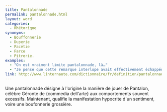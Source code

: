 ```yaml
---
title: Pantalonnade
permalink: pantalonnade.html
layout: word
categories:
  - Rhétorique
synonyms:
  - Bouffonnerie
  - Duperie
  - Facétie
  - Farce
  - Pitrerie.
examples:
  - "On est vraiment limite pantalonnade, là…"
  - "Je pense que cette remarque interlope avait effectivement échappéde ma bouche devant une assistance en liesse,toujours en proie à quelque boutade amphibologique.Mais, ce n'est pas à vous que je vais l'apprendre,\"verba volant, scripta manent\"… Etant donné le contexte socio-politiquede cette méga-pantalonnade, il me semble fort raisonnable de s'en teniraux écrits actuels…"
link: http://www.linternaute.com/dictionnaire/fr/definition/pantalonnade/
---
```


Une pantalonnade désigne à l'origine la manière de jouer de Pantalon, célèbre Géronte de \{commedia dell'arte} aux comportements souvent excessifs. Maintenant, qualifie la manifestation hypocrite d'un sentiment, voire une boufonnerie grossière.

